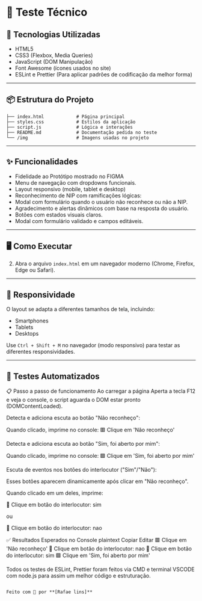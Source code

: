 # 🧾 Teste Técnico


## 🔧 Tecnologias Utilizadas

- HTML5
- CSS3 (Flexbox, Media Queries)
- JavaScript (DOM Manipulação)
- Font Awesome (ícones usados no site)
- ESLint e Prettier (Para aplicar padrões de codificação da melhor forma)

---


## 📦 Estrutura do Projeto

```
├── index.html            # Página principal
├── styles.css            # Estilos da aplicação
├── script.js             # Lógica e interações
├── README.md             # Documentação pedida no teste
└── /img                  # Imagens usadas no projeto
```
---

## ✨ Funcionalidades
- Fidelidade ao Protótipo mostrado no FIGMA
- Menu de navegação com dropdowns funcionais.
- Layout responsivo (mobile, tablet e desktop)
- Reconhecimento de NIP com ramificações lógicas:
- Modal com formulário quando o usuário não reconhece ou não a NIP.
- Agradecimento e alertas dinâmicos com base na resposta do usuário.
- Botões com estados visuais claros.
- Modal com formulário validado e campos editáveis.

---

## 🖥️ Como Executar

2. Abra o arquivo `index.html` em um navegador moderno (Chrome, Firefox, Edge ou Safari).

---

## 📱 Responsividade

O layout se adapta a diferentes tamanhos de tela, incluindo:
- Smartphones
- Tablets
- Desktops

Use `Ctrl + Shift + M` no navegador (modo responsivo) para testar as diferentes responsividades.

---

## 🧪 Testes Automatizados 

📋 Passo a passo de funcionamento
Ao carregar a página Aperta a tecla F12 e veja o console, o script aguarda o DOM estar pronto (DOMContentLoaded).

Detecta e adiciona escuta ao botão "Não reconheço":

Quando clicado, imprime no console:
🟥 Clique em 'Não reconheço'

Detecta e adiciona escuta ao botão "Sim, foi aberto por mim":

Quando clicado, imprime no console:
🟩 Clique em 'Sim, foi aberto por mim'

Escuta de eventos nos botões do interlocutor ("Sim"/"Não"):

Esses botões aparecem dinamicamente após clicar em "Não reconheço".

Quando clicado em um deles, imprime:

🔵 Clique em botão do interlocutor: sim

ou

🔵 Clique em botão do interlocutor: nao


✅ Resultados Esperados no Console
plaintext
Copiar
Editar
🟥 Clique em 'Não reconheço'
🔵 Clique em botão do interlocutor: nao
🔵 Clique em botão do interlocutor: sim
🟩 Clique em 'Sim, foi aberto por mim'


Todos os testes de ESLint, Prettier foram feitos via CMD e terminal VSCODE com node.js para assim um melhor código e estruturação.
``` 

Feito com 💙 por **[Rafae lins]**

